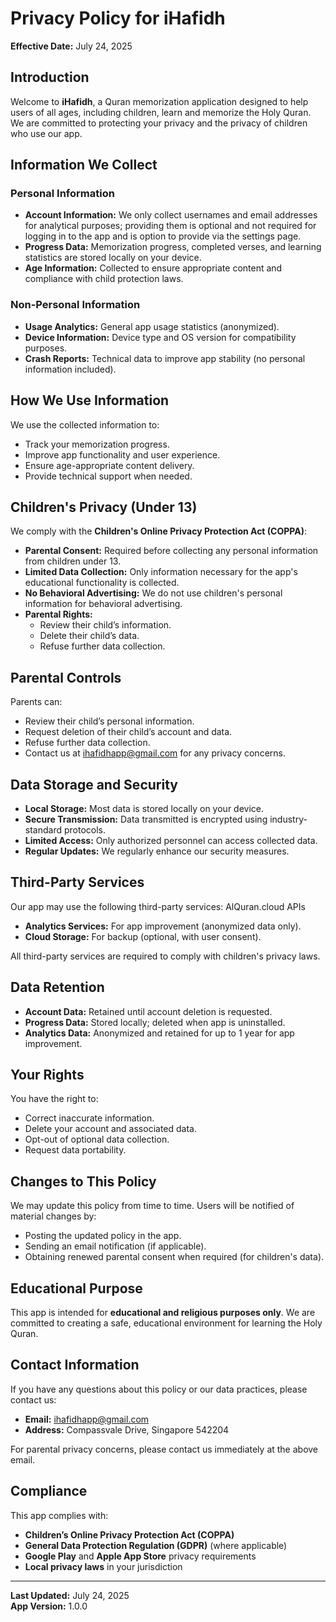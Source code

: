 # Privacy Policy for iHafidh  
**Effective Date:** July 24, 2025  

## Introduction  
Welcome to **iHafidh**, a Quran memorization application designed to help users of all ages, including children, learn and memorize the Holy Quran. We are committed to protecting your privacy and the privacy of children who use our app.

## Information We Collect  

### Personal Information  
- **Account Information:** We only collect usernames and email addresses for analytical purposes; providing them is optional and not required for logging in to the app and is option to provide via the settings page.  
- **Progress Data:** Memorization progress, completed verses, and learning statistics are stored locally on your device.  
- **Age Information:** Collected to ensure appropriate content and compliance with child protection laws.  

### Non-Personal Information  
- **Usage Analytics:** General app usage statistics (anonymized).  
- **Device Information:** Device type and OS version for compatibility purposes.  
- **Crash Reports:** Technical data to improve app stability (no personal information included).

## How We Use Information  
We use the collected information to:  
- Track your memorization progress.  
- Improve app functionality and user experience.  
- Ensure age-appropriate content delivery.  
- Provide technical support when needed.

## Children's Privacy (Under 13)  
We comply with the **Children's Online Privacy Protection Act (COPPA)**:

- **Parental Consent:** Required before collecting any personal information from children under 13.  
- **Limited Data Collection:** Only information necessary for the app's educational functionality is collected.  
- **No Behavioral Advertising:** We do not use children's personal information for behavioral advertising.  
- **Parental Rights:**  
  - Review their child’s information.  
  - Delete their child’s data.  
  - Refuse further data collection.

## Parental Controls  
Parents can:  
- Review their child’s personal information.  
- Request deletion of their child’s account and data.  
- Refuse further data collection.  
- Contact us at [ihafidhapp@gmail.com](mailto:ihafidhapp@gmail.com) for any privacy concerns.

## Data Storage and Security  
- **Local Storage:** Most data is stored locally on your device.  
- **Secure Transmission:** Data transmitted is encrypted using industry-standard protocols.  
- **Limited Access:** Only authorized personnel can access collected data.  
- **Regular Updates:** We regularly enhance our security measures.

## Third-Party Services  
Our app may use the following third-party services: AlQuran.cloud APIs
- **Analytics Services:** For app improvement (anonymized data only).  
- **Cloud Storage:** For backup (optional, with user consent).  

All third-party services are required to comply with children's privacy laws.

## Data Retention  
- **Account Data:** Retained until account deletion is requested.  
- **Progress Data:** Stored locally; deleted when app is uninstalled.  
- **Analytics Data:** Anonymized and retained for up to 1 year for app improvement.

## Your Rights  
You have the right to:  
- Correct inaccurate information.  
- Delete your account and associated data.  
- Opt-out of optional data collection.  
- Request data portability.


## Changes to This Policy  
We may update this policy from time to time. Users will be notified of material changes by:  
- Posting the updated policy in the app.  
- Sending an email notification (if applicable).  
- Obtaining renewed parental consent when required (for children's data).

## Educational Purpose  
This app is intended for **educational and religious purposes only**. We are committed to creating a safe, educational environment for learning the Holy Quran.

## Contact Information  
If you have any questions about this policy or our data practices, please contact us:

- **Email:** [ihafidhapp@gmail.com](mailto:ihafidhapp@gmail.com)  
- **Address:** Compassvale Drive, Singapore 542204  

For parental privacy concerns, please contact us immediately at the above email.

## Compliance  
This app complies with:  
- **Children’s Online Privacy Protection Act (COPPA)**  
- **General Data Protection Regulation (GDPR)** (where applicable)  
- **Google Play** and **Apple App Store** privacy requirements  
- **Local privacy laws** in your jurisdiction  

---

**Last Updated:** July 24, 2025  
**App Version:** 1.0.0  
